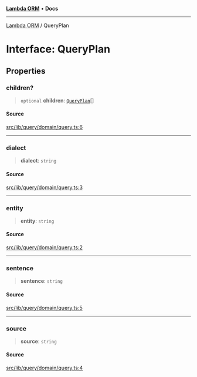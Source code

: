 [**Lambda ORM**](../README.md) • **Docs**

***

[Lambda ORM](../README.md) / QueryPlan

# Interface: QueryPlan

## Properties

### children?

> `optional` **children**: [`QueryPlan`](QueryPlan.md)[]

#### Source

[src/lib/query/domain/query.ts:6](https://github.com/lambda-orm/lambdaorm-base/blob/ca6421568853c5efe7433915c5510adb7501a76c/src/lib/query/domain/query.ts#L6)

***

### dialect

> **dialect**: `string`

#### Source

[src/lib/query/domain/query.ts:3](https://github.com/lambda-orm/lambdaorm-base/blob/ca6421568853c5efe7433915c5510adb7501a76c/src/lib/query/domain/query.ts#L3)

***

### entity

> **entity**: `string`

#### Source

[src/lib/query/domain/query.ts:2](https://github.com/lambda-orm/lambdaorm-base/blob/ca6421568853c5efe7433915c5510adb7501a76c/src/lib/query/domain/query.ts#L2)

***

### sentence

> **sentence**: `string`

#### Source

[src/lib/query/domain/query.ts:5](https://github.com/lambda-orm/lambdaorm-base/blob/ca6421568853c5efe7433915c5510adb7501a76c/src/lib/query/domain/query.ts#L5)

***

### source

> **source**: `string`

#### Source

[src/lib/query/domain/query.ts:4](https://github.com/lambda-orm/lambdaorm-base/blob/ca6421568853c5efe7433915c5510adb7501a76c/src/lib/query/domain/query.ts#L4)
